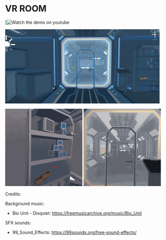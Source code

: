 # VR ROOM

[![Watch the demo on youtube](https://www.youtube.com/watch?v=1_hYwA1Lf7A)


<p align="left">
 <img src="https://github.com/taiebchaabini/holbertonschool-unity/blob/master/0x0B-unity-vr_room/Assets/Images/vr_room_1.jpg?raw=true" width="500" height="auto" title="Example">
 </p>
<p align="left">
  <img src="https://github.com/taiebchaabini/holbertonschool-unity/blob/master/0x0B-unity-vr_room/Assets/Images/vr_room_2.gif?raw=true" width="250" height="auto" title="Example">
  <img src="https://github.com/taiebchaabini/holbertonschool-unity/blob/master/0x0B-unity-vr_room/Assets/Images/vr_room_3.gif?raw=true" width="250" height="auto" title="Example">

Credits:

Background music: 
- Bio Unit - Disquiet: https://freemusicarchive.org/music/Bio_Unit

SFX sounds:
- 99_Sound_Effects: https://99sounds.org/free-sound-effects/
</p>
